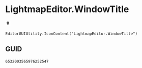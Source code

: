 # LightmapEditor.WindowTitle
![](/img/LightmapEditor.WindowTitle.png)

``` CSharp
EditorGUIUtility.IconContent("LightmapEditor.WindowTitle")
```
## GUID
```
6532003565976252547
```
